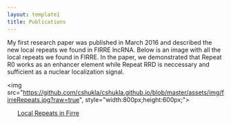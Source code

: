 ```yaml
---
layout: template1
title: Publications
---
```


<div class="jumbotron">
<p>My first research paper was published in March 2016 and described the new local repeats we found in FIRRE lncRNA. Below is an image with all the local repeats we found in FIRRE. In the paper, we demonstrated that Repeat R0 works as an enhancer element while Repeat RRD is neccessary and sufficient as a nuclear localization signal.</p>

<img src="https://github.com/cshukla/cshukla.github.io/blob/master/assets/img/firreRepeats.jpg?raw=true", style="width:800px;height:600px;">

<ul><a href="https://www.ncbi.nlm.nih.gov/pubmed/27009974">Local Repeats in Firre</a></ul>
</div>